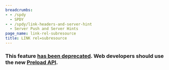 ```yaml
---
breadcrumbs:
- - /spdy
  - SPDY
- - /spdy/link-headers-and-server-hint
  - Server Push and Server Hints
page_name: link-rel-subresource
title: LINK rel=subresource
---
```


### This feature [has been deprecated](https://groups.google.com/a/chromium.org/d/msg/blink-dev/Y_2eFRh9BOs/gULYapoRBwAJ). Web developers should use the new [Preload API](http://w3c.github.io/preload/).
